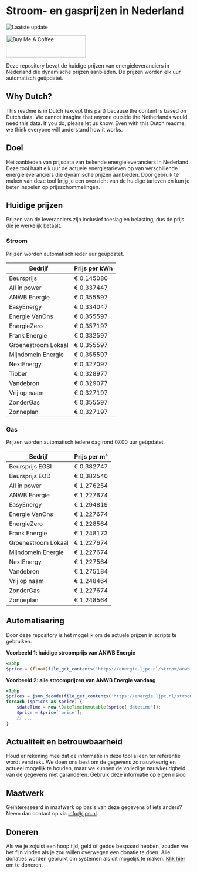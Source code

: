 # Stroom- en gasprijzen in Nederland

![Laatste update](https://img.shields.io/badge/laatste%20update-2024--08--20%2020%3A00%20CET-brightgreen)

<a href="https://www.buymeacoffee.com/Lars-" target="_blank"><img src="https://cdn.buymeacoffee.com/buttons/v2/default-orange.png" alt="Buy Me A Coffee" height="60" style="height: 60px !important;width: 217px !important;" ></a>

Deze repository bevat de huidige prijzen van energieleveranciers in Nederland die dynamische prijzen aanbieden. De prijzen worden elk uur automatisch geüpdatet.

## Why Dutch?

This readme is in Dutch (except this part) because the content is based on Dutch data. We cannot imagine that anyone outside the Netherlands would need this data. If you do, please let us know. Even with this Dutch readme, we think
everyone will understand how it works.

## Doel

Het aanbieden van prijsdata van bekende energieleveranciers in Nederland. Deze tool haalt elk uur de actuele energietarieven op van verschillende energieleveranciers die dynamische prijzen aanbieden. Door gebruik te maken van deze tool
krijg je een overzicht van de huidige tarieven en kun je beter inspelen op prijsschommelingen.

## Huidige prijzen

Prijzen van de leveranciers zijn inclusief toeslag en belasting, dus de prijs die je werkelijk betaalt.

### Stroom

Prijzen worden automatisch ieder uur geüpdatet.

 Bedrijf | Prijs per kWh 
---------|---------------
Beursprijs | € 0,145080
All in power | € 0,337447
ANWB Energie | € 0,355597
EasyEnergy | € 0,334047
Energie VanOns | € 0,355597
EnergieZero | € 0,357197
Frank Energie | € 0,332597
Groenestroom Lokaal | € 0,355597
Mijndomein Energie | € 0,355597
NextEnergy | € 0,327097
Tibber | € 0,328977
Vandebron | € 0,329077
Vrij op naam | € 0,327197
ZonderGas | € 0,355597
Zonneplan | € 0,327197


### Gas

Prijzen worden automatisch iedere dag rond 07.00 uur geüpdatet.

 Bedrijf | Prijs per m³ 
---------|--------------
Beursprijs EGSI | € 0,382747
Beursprijs EOD | € 0,382540
All in power | € 1,276254
ANWB Energie | € 1,227674
EasyEnergy | € 1,294819
Energie VanOns | € 1,227674
EnergieZero | € 1,228564
Frank Energie | € 1,248173
Groenestroom Lokaal | € 1,227674
Mijndomein Energie | € 1,227674
NextEnergy | € 1,227564
Vandebron | € 1,275184
Vrij op naam | € 1,248464
ZonderGas | € 1,227674
Zonneplan | € 1,248564


## Automatisering

Door deze repository is het mogelijk om de actuele prijzen in scripts te gebruiken.

**Voorbeeld 1: huidige stroomprijs van ANWB Energie**

```php
<?php
$price = (float)file_get_contents('https://energie.ljpc.nl/stroom/anwb-energie-nu.txt');

```

**Voorbeeld 2: alle stroomprijzen van ANWB Energie vandaag**

```php
<?php
$prices = json_decode(file_get_contents('https://energie.ljpc.nl/stroom/all-in-power-vandaag.json'),true);
foreach ($prices as $price) {
    $dateTime = new \DateTimeImmutable($price['datetime']);
    $price = $price['price'];
    // ...
}
```

## Actualiteit en betrouwbaarheid

Houd er rekening mee dat de informatie in deze tool alleen ter referentie wordt verstrekt. We doen ons best om de gegevens zo nauwkeurig en actueel mogelijk te houden, maar we kunnen de volledige nauwkeurigheid van de gegevens niet
garanderen. Gebruik deze informatie op eigen risico.

## Maatwerk

Geïnteresseerd in maatwerk op basis van deze gegevens of iets anders? Neem dan contact op
via [info@ljpc.nl](mailto:info@ljpc.nl?subject=Energie%20prijzen).

## Doneren

Als we je zojuist een hoop tijd, geld of gedoe bespaard hebben, zouden we het fijn vinden als je zou willen overwegen een
donatie te doen. Alle donaties worden gebruikt om systemen als dit mogelijk te
maken. [Klik hier](https://www.buymeacoffee.com/Lars-) om te doneren.
